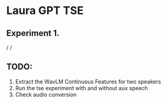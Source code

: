 # Laura GPT TSE

## Experiment 1.

<Transcript> / <Regi> / <Mixture>



## TODO:
1. Extract the WavLM Continuous Features for two speakers
2. Run the tse experiment with and without aux speech
3. Check audio conversion